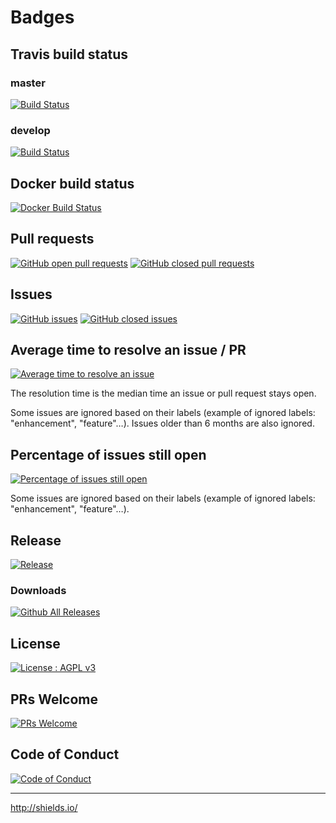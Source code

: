 # Badges


## Travis build status
### master
[![Build Status](https://api.travis-ci.org/Asqatasun/Contrast-Finder.svg?branch=master)](https://travis-ci.org/Asqatasun/Contrast-Finder/branches)

### develop
[![Build Status](https://api.travis-ci.org/Asqatasun/Contrast-Finder.svg?branch=develop)](https://travis-ci.org/Asqatasun/Contrast-Finder/branches)

## Docker build status
[![Docker Build Status](https://img.shields.io/docker/build/asqatasun/contrast-finder.svg?style=flat-square)](https://hub.docker.com/r/asqatasun/contrast-finder/)

## Pull requests
[![GitHub open   pull requests](https://img.shields.io/github/issues-pr/asqatasun/contrast-finder.svg?style=flat-square)](https://github.com/Asqatasun/Contrast-Finder/pulls?q=is%3Aopen+is%3Apr)
[![GitHub closed pull requests](https://img.shields.io/github/issues-pr-closed/asqatasun/contrast-finder.svg?style=flat-square)](https://github.com/Asqatasun/Contrast-Finder/pulls?q=is%3Apr+is%3Aclosed)

## Issues
[![GitHub issues](https://img.shields.io/github/issues/asqatasun/contrast-finder.svg?style=flat-square)](https://github.com/Asqatasun/Contrast-Finder/issues)
[![GitHub closed issues](https://img.shields.io/github/issues-closed/asqatasun/contrast-finder.svg?style=flat-square)](https://github.com/Asqatasun/Contrast-Finder/issues?q=is%3Aissue+is%3Aclosed)

## Average time to resolve an issue / PR
[![Average time to resolve an issue](http://isitmaintained.com/badge/resolution/asqatasun/contrast-finder.svg)](http://isitmaintained.com/project/asqatasun/contrast-finder "Average time to resolve an issue")

The resolution time is the median time an issue or pull request stays open.

Some issues are ignored based on their labels (example of ignored labels: "enhancement", "feature"…). 
Issues older than 6 months are also ignored. 


## Percentage of issues still open
[![Percentage of issues still open](http://isitmaintained.com/badge/open/asqatasun/contrast-finder.svg)](http://isitmaintained.com/project/asqatasun/contrast-finder "Percentage of issues still open")

Some issues are ignored based on their labels (example of ignored labels: "enhancement", "feature"…). 

## Release
[![Release](https://img.shields.io/github/release/asqatasun/contrast-finder.svg)](https://github.com/Asqatasun/Contrast-Finder/releases/latest)

### Downloads
[![Github All Releases](https://img.shields.io/github/downloads/asqatasun/contrast-finder/total.svg?style=flat-square)](https://github.com/Asqatasun/Contrast-Finder/releases/)

## License
[![License : AGPL v3](https://img.shields.io/badge/license-AGPL3-blue.svg)](https://github.com/Asqatasun/Contrast-Finder/blob/master/LICENSE)

## PRs Welcome
[![PRs Welcome](https://img.shields.io/badge/PRs-welcome-brightgreen.svg?style=flat-square)](https://github.com/Asqatasun/Contrast-Finder/blob/develop/CONTRIBUTING.md)

## Code of Conduct
[![Code of Conduct](https://img.shields.io/badge/code%20of-conduct-ff69b4.svg?style=flat-square)](https://github.com/Asqatasun/Contrast-Finder/blob/develop/CODE_OF_CONDUCT.md)

---
http://shields.io/